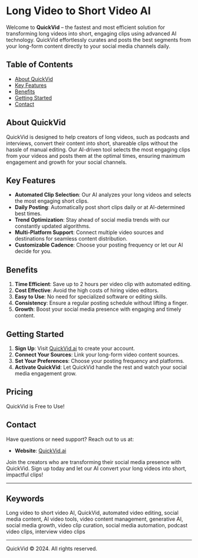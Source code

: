 # Long Video to Short Video AI

Welcome to **QuickVid** – the fastest and most efficient solution for transforming long videos into short, engaging clips using advanced AI technology. QuickVid effortlessly curates and posts the best segments from your long-form content directly to your social media channels daily.

## Table of Contents
- [About QuickVid](#about-quickvid)
- [Key Features](#key-features)
- [Benefits](#benefits)
- [Getting Started](#getting-started)
- [Contact](#contact)

## About QuickVid

QuickVid is designed to help creators of long videos, such as podcasts and interviews, convert their content into short, shareable clips without the hassle of manual editing. Our AI-driven tool selects the most engaging clips from your videos and posts them at the optimal times, ensuring maximum engagement and growth for your social channels.

## Key Features

- **Automated Clip Selection**: Our AI analyzes your long videos and selects the most engaging short clips.
- **Daily Posting**: Automatically post short clips daily or at AI-determined best times.
- **Trend Optimization**: Stay ahead of social media trends with our constantly updated algorithms.
- **Multi-Platform Support**: Connect multiple video sources and destinations for seamless content distribution.
- **Customizable Cadence**: Choose your posting frequency or let our AI decide for you.

## Benefits

1. **Time Efficient**: Save up to 2 hours per video clip with automated editing.
2. **Cost Effective**: Avoid the high costs of hiring video editors.
3. **Easy to Use**: No need for specialized software or editing skills.
4. **Consistency**: Ensure a regular posting schedule without lifting a finger.
5. **Growth**: Boost your social media presence with engaging and timely content.

## Getting Started

1. **Sign Up**: Visit [QuickVid.ai](https://quickvid.ai?utm_source=github_readme) to create your account.
2. **Connect Your Sources**: Link your long-form video content sources.
3. **Set Your Preferences**: Choose your posting frequency and platforms.
4. **Activate QuickVid**: Let QuickVid handle the rest and watch your social media engagement grow.

## Pricing

QuickVid is Free to Use!

## Contact

Have questions or need support? Reach out to us at:

- **Website**: [QuickVid.ai](https://quickvid.ai?utm_source=github_readme)

Join the creators who are transforming their social media presence with QuickVid. Sign up today and let our AI convert your long videos into short, impactful clips!

---

## Keywords

Long video to short video AI, QuickVid, automated video editing, social media content, AI video tools, video content management, generative AI, social media growth, video clip curation, social media automation, podcast video clips, interview video clips

---

QuickVid © 2024. All rights reserved.
